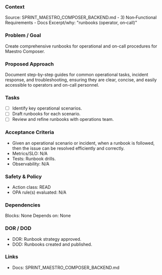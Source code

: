 ### Context
Source: SPRINT_MAESTRO_COMPOSER_BACKEND.md - 3) Non‑Functional Requirements - Docs
Excerpt/why: "runbooks (operator, on‑call)"

### Problem / Goal
Create comprehensive runbooks for operational and on-call procedures for Maestro Composer.

### Proposed Approach
Document step-by-step guides for common operational tasks, incident response, and troubleshooting, ensuring they are clear, concise, and easily accessible to operators and on-call personnel.

### Tasks
- [ ] Identify key operational scenarios.
- [ ] Draft runbooks for each scenario.
- [ ] Review and refine runbooks with operations team.

### Acceptance Criteria
- Given an operational scenario or incident, when a runbook is followed, then the issue can be resolved efficiently and correctly.
- Metrics/SLO: N/A
- Tests: Runbook drills.
- Observability: N/A

### Safety & Policy
- Action class: READ
- OPA rule(s) evaluated: N/A

### Dependencies
Blocks: None
Depends on: None

### DOR / DOD
- DOR: Runbook strategy approved.
- DOD: Runbooks created and published.

### Links
- Docs: SPRINT_MAESTRO_COMPOSER_BACKEND.md
